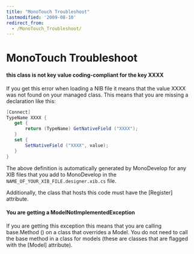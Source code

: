 ```yaml
---
title: "MonoTouch Troubleshoot"
lastmodified: '2009-08-10'
redirect_from:
  - /MonoTouch_Troubleshoot/
---
```


MonoTouch Troubleshoot
======================

#### this class is not key value coding-compliant for the key XXXX

If you get this error when loading a NIB file it means that the value XXXX was not found on your managed class. This means that you are missing a declaration like this:

``` csharp
[Connect]
TypeName XXXX {
   get {
       return (TypeName) GetNativeField ("XXXX");
   }
   set {
       SetNativeField ("XXXX", value);
   }
}
```

The above definition is automatically generated by MonoDevelop for any XIB files that you add to MonoDevelop in the `NAME_OF_YOUR_XIB_FILE.designer.xib.cs` file.

Additionally, the class that hosts this code must have the [Register] attribute.

#### You are getting a ModelNotImplementedException

If you are getting this exception this means that you are calling base.Method () on a class that overrides a Model. You do not need to call the base method in a class for models (these are classes that are flagged with the [Model] attribute).
